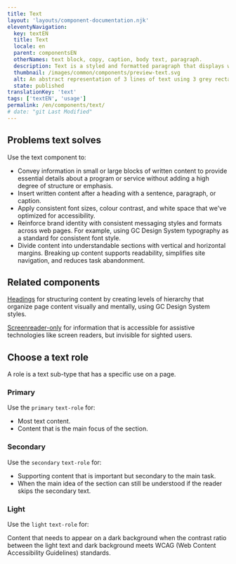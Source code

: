 ```yaml
---
title: Text
layout: 'layouts/component-documentation.njk'
eleventyNavigation:
  key: textEN
  title: Text
  locale: en
  parent: componentsEN
  otherNames: text block, copy, caption, body text, paragraph.
  description: Text is a styled and formatted paragraph that displays written content in an accessible way.
  thumbnail: /images/common/components/preview-text.svg
  alt: An abstract representation of 3 lines of text using 3 grey rectangular rows stacked one on top of another.
  state: published
translationKey: 'text'
tags: ['textEN', 'usage']
permalink: /en/components/text/
# date: "git Last Modified"
---
```


## Problems text solves

Use the text component to:

- Convey information in small or large blocks of written content to provide essential details about a program or service without adding a high degree of structure or emphasis.
- Insert written content after a heading with a sentence, paragraph, or caption.
- Apply consistent font sizes, colour contrast, and white space that we've optimized for accessibility.
- Reinforce brand identity with consistent messaging styles and formats across web pages. For example, using GC Design System typography as a standard for consistent font style.
- Divide content into understandable sections with vertical and horizontal margins. Breaking up content supports readability, simplifies site navigation, and reduces task abandonment.

<article class="bg-full-width bg-primary text-light pt-500 pb-400 my-500">
  <h2 class="mt-0 mb-400">Related components</h2>

<a href="{{ links.heading }}" class="link-light">Headings</a> for structuring content by creating levels of hierarchy that organize page content visually and mentally, using GC Design System styles.

<a href="{{ links.screenreaderOnly }}" class="link-light">Screenreader-only</a> for information that is accessible for assistive technologies like screen readers, but invisible for sighted users.

</article>

## Choose a text role

A role is a text sub-type that has a specific use on a page.

### Primary

Use the `primary` `text-role` for:

- Most text content.
- Content that is the main focus of the section.

### Secondary

Use the `secondary` `text-role` for:

- Supporting content that is important but secondary to the main task.
- When the main idea of the section can still be understood if the reader skips the secondary text.

### Light

Use the `light` `text-role` for:

Content that needs to appear on a dark background when the contrast ratio between the light text and dark background meets WCAG (Web Content Accessibility Guidelines) standards.
